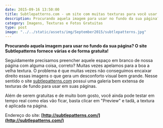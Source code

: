 ```yaml
---
date: 2015-09-16 13:50:00
title: Subtlepatterns.com - um site com muitas texturas para você usar no fundo de suas páginas
description: Procurando aquela imagem para usar no fundo da sua página? O site Subtlepatterns fornece várias e de forma gratuíta!
category: Imagens, Texturas e Fotos Gratuitas
type: post
image: "../../static/assets/img/September2015/subtlepatterns.jpg"
---
```


**Procurando aquela imagem para usar no fundo da sua página? O site Subtlepatterns fornece várias e de forma gratuíta!**

Seguidamente precisamos preencher aquele espaço em branco de nossa página com alguma coisa, correto? Muitas vezes apelamos para a boa a velha textura. O problema é que muitas vezes não conseguimos encaixar direito essas imagens o que gera um desconforto visual bem grande. Nesse sentido o site [subtlepatterns.com](http://subtlepatterns.com/) possui uma galeria bem extensa de texturas de fundo para usar em suas páginas.

Além de serem gratuitas e de muito bom gosto, você ainda pode testar em tempo real como elas vão ficar, basta clicar em "Preview" e tadã, a textura é aplicada na página.

Endereço do site: **[http://subtlepatterns.com/](http://subtlepatterns.com/)**
